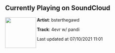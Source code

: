 ## Currently Playing on SoundCloud

[<img align="left" width="100" src="https://i1.sndcdn.com/artworks-Q7jE1ANbkoRFFu2r-1dpZ0w-t500x500.jpg">](https://soundcloud.com/bsterthegawd/4evr-w-pandi)

**Artist**: bsterthegawd 

**Track**: 4evr w/ pandi

Last updated at 07/10/2021 11:01
